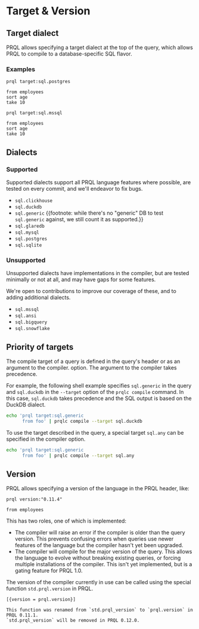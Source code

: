# Target & Version

## Target dialect

PRQL allows specifying a target dialect at the top of the query, which allows
PRQL to compile to a database-specific SQL flavor.

### Examples

```prql
prql target:sql.postgres

from employees
sort age
take 10
```

```prql
prql target:sql.mssql

from employees
sort age
take 10
```

## Dialects

### Supported

Supported dialects support all PRQL language features where possible, are tested
on every commit, and we'll endeavor to fix bugs.

- `sql.clickhouse`
- `sql.duckdb`
- `sql.generic`
  {{footnote: while there's no "generic" DB to test `sql.generic` against, we still count it as supported.}}
- `sql.glaredb`
- `sql.mysql`
- `sql.postgres`
- `sql.sqlite`

### Unsupported

Unsupported dialects have implementations in the compiler, but are tested
minimally or not at all, and may have gaps for some features.

We're open to contributions to improve our coverage of these, and to adding
additional dialects.

- `sql.mssql`
- `sql.ansi`
- `sql.bigquery`
- `sql.snowflake`

## Priority of targets

The compile target of a query is defined in the query's header or as an argument
to the compiler. option. The argument to the compiler takes precedence.

For example, the following shell example specifies `sql.generic` in the query
and `sql.duckdb` in the `--target` option of the `prqlc compile` command. In
this case, `sql.duckdb` takes precedence and the SQL output is based on the
DuckDB dialect.

```sh
echo 'prql target:sql.generic
      from foo' | prqlc compile --target sql.duckdb
```

To use the target described in the query, a special target `sql.any` can be
specified in the compiler option.

```sh
echo 'prql target:sql.generic
      from foo' | prqlc compile --target sql.any
```

## Version

PRQL allows specifying a version of the language in the PRQL header, like:

```prql
prql version:"0.11.4"

from employees
```

This has two roles, one of which is implemented:

- The compiler will raise an error if the compiler is older than the query
  version. This prevents confusing errors when queries use newer features of the
  language but the compiler hasn't yet been upgraded.
- The compiler will compile for the major version of the query. This allows the
  language to evolve without breaking existing queries, or forcing multiple
  installations of the compiler. This isn't yet implemented, but is a gating
  feature for PRQL 1.0.

The version of the compiler currently in use can be called using the special
function `std.prql.version` in PRQL.

```prql
[{version = prql.version}]
```

```admonish note
This function was renamed from `std.prql_version` to `prql.version` in PRQL 0.11.1.
`std.prql_version` will be removed in PRQL 0.12.0.
```
